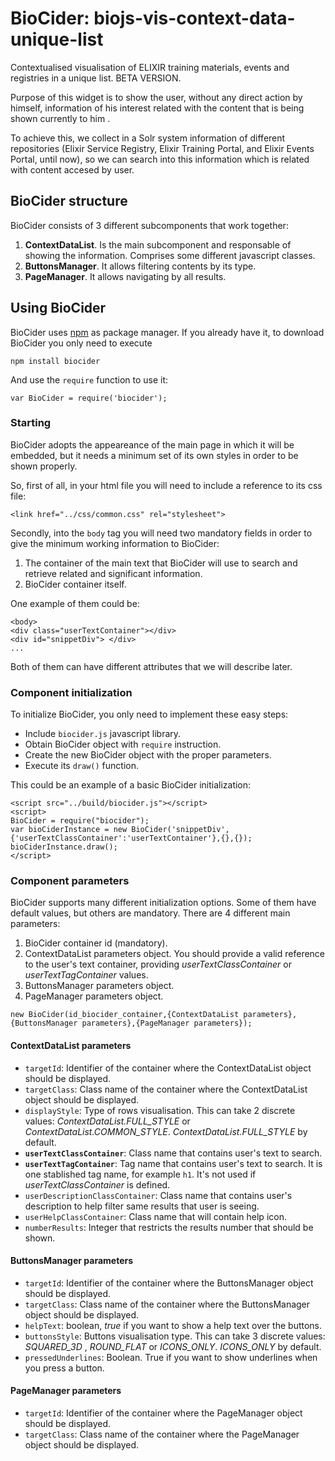 # BioCider: biojs-vis-context-data-unique-list

Contextualised visualisation of ELIXIR training materials, events and registries in a unique list.
BETA VERSION.

Purpose of this widget is to show the user, without any direct action by himself, information of his interest related with the content that is being shown currently to him .

To achieve this, we collect in a Solr system information of different repositories (Elixir Service Registry, Elixir Training Portal, and Elixir Events Portal, until now), so we can search into this information which is related with content accesed by user.

## BioCider structure

BioCider consists of 3 different subcomponents that work together:

1. **ContextDataList**. Is the main subcomponent and responsable of showing the information. Comprises some different javascript classes.
2. **ButtonsManager**. It allows filtering contents by its type.
3. **PageManager**. It allows navigating by all results.

## Using BioCider

BioCider uses [npm](https://www.npmjs.com) as package manager. If you already have it, to download BioCider you only need to execute

`npm install biocider`

And use the `require` function to use it:

`var BioCider = require('biocider');`

### Starting

BioCider adopts the appeareance of the main page in which it will be embedded, but it needs a minimum set of its own styles in order to be shown properly.

So, first of all, in your html file you will need to include a reference to its css file:

```
<link href="../css/common.css" rel="stylesheet">
```

Secondly, into the `body` tag you will need two mandatory fields in order to give the minimum working information to BioCider:

1. The container of the main text that BioCider will use to search and retrieve related and significant information.
2. BioCider container itself.

One example of them could be:

```
<body>
<div class="userTextContainer"></div>
<div id="snippetDiv"> </div>
...

```

Both of them can have different attributes that we will describe later.

### Component initialization

To initialize BioCider, you only need to implement these easy steps:

* Include `biocider.js` javascript library.
* Obtain BioCider object with `require` instruction.
* Create the new BioCider object with the proper parameters.
* Execute its `draw()` function.

This could be an example of a basic BioCider initialization:

```
<script src="../build/biocider.js"></script>
<script>
BioCider = require("biocider");
var bioCiderInstance = new BioCider('snippetDiv',{'userTextClassContainer':'userTextContainer'},{},{});
bioCiderInstance.draw();
</script>
```


### Component parameters


BioCider supports many different initialization options. Some of them have default values, but others are mandatory.
There are 4 different main parameters:

1. BioCider container id (mandatory).
2. ContextDataList parameters object. You should provide a valid reference to the user's text container, providing *userTextClassContainer* or *userTextTagContainer* values.
3. ButtonsManager parameters object.
4. PageManager parameters object.

```
new BioCider(id_biocider_container,{ContextDataList parameters},{ButtonsManager parameters},{PageManager parameters});
```


#### ContextDataList parameters


 * `targetId`: Identifier of the container where the ContextDataList object should be displayed.
 * 	`targetClass`: Class name of the container where the ContextDataList object should be displayed.  
 * 	`displayStyle`: Type of rows visualisation. This can take 2 discrete values: *ContextDataList.FULL_STYLE* or *ContextDataList.COMMON_STYLE*. *ContextDataList.FULL_STYLE* by default.
 * **`userTextClassContainer`**: Class name that contains user's text to search.
 * 	**`userTextTagContainer`**: Tag name that contains user's text to search. It is one stablished tag name, for example `h1`. It's not used if *userTextClassContainer* is defined.
 * 	`userDescriptionClassContainer`: Class name that contains user's description to help filter same results that user is seeing.
 * 	`userHelpClassContainer`: Class name that will contain help icon.
 * 	`numberResults`: Integer that restricts the results number that should be shown.
 
 

#### ButtonsManager parameters


 * 	`targetId`: Identifier of the container where the ButtonsManager object should be displayed.
 * 	`targetClass`: Class name of the container where the ButtonsManager object should be displayed.  
 * `helpText`: boolean, *true* if you want to show a help text over the buttons.
 * 	`buttonsStyle`: Buttons visualisation type. This can take 3 discrete values: *SQUARED_3D* , *ROUND_FLAT* or *ICONS_ONLY*. *ICONS_ONLY* by default.
 * `pressedUnderlines`: Boolean. True if you want to show underlines when you press a button.


#### PageManager parameters

 
 *	`targetId`: Identifier of the container where the PageManager object should be displayed.
 * 	`targetClass`: Class name of the container where the PageManager object should be displayed.  
 